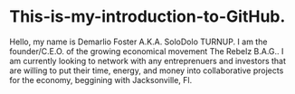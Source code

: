 This-is-my-introduction-to-GitHub.
==================================

Hello, my name is Demarlio Foster A.K.A. SoloDolo TURNUP. I am the founder/C.E.O. of the growing economical movement The Rebelz B.A.G.. I am currently looking to network with any entreprenuers and investors that are willing to put their time, energy, and money into collaborative projects for the economy, beggining with Jacksonville, Fl.
